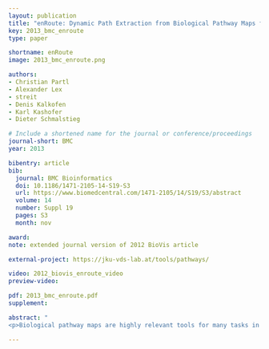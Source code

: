```yaml
---
layout: publication
title: "enRoute: Dynamic Path Extraction from Biological Pathway Maps for Exploring Heterogeneous Experimental Datasets"
key: 2013_bmc_enroute
type: paper

shortname: enRoute
image: 2013_bmc_enroute.png

authors:
- Christian Partl
- Alexander Lex
- streit
- Denis Kalkofen
- Karl Kashofer
- Dieter Schmalstieg

# Include a shortened name for the journal or conference/proceedings
journal-short: BMC
year: 2013

bibentry: article
bib:
  journal: BMC Bioinformatics
  doi: 10.1186/1471-2105-14-S19-S3
  url: https://www.biomedcentral.com/1471-2105/14/S19/S3/abstract
  volume: 14
  number: Suppl 19
  pages: S3
  month: nov

award:
note: extended journal version of 2012 BioVis article

external-project: https://jku-vds-lab.at/tools/pathways/

video: 2012_biovis_enroute_video
preview-video:

pdf: 2013_bmc_enroute.pdf
supplement:

abstract: "
<p>Biological pathway maps are highly relevant tools for many tasks in molecular biology. They reduce the complexity of the overall biological network by partitioning it into smaller manageable parts. While this reduction of complexity is their biggest strength, it is, at the same time, their biggest weakness. By removing what is deemed not important for the primary function of the pathway, biologists lose the ability to follow and understand cross-talks between pathways. Considering these cross-talks is, however, critical in many analysis scenarios, such as judging effects of drugs. In this paper we introduce Entourage, a novel visualization technique that provides contextual information lost due to the artificial partitioning of the biological network, but at the same time limits the presented information to what is relevant to the analyst’s task. We use one pathway map as the focus of an analysis and allow a larger set of contextual pathways. For these context pathways we only show the contextual subsets, i.e., the parts of the graph that are relevant to a selection. Entourage suggests related pathways based on similarities and highlights parts of a pathway that are interesting in terms of mapped experimental data. We visualize interdependencies between pathways using stubs of visual links, which we found effective yet not obtrusive. By combining this approach with visualization of experimental data, we can provide domain experts with a highly valuable tool. We demonstrate the utility of Entourage with case studies conducted with a biochemist who researches the effects of drugs on pathways. We show that the technique is well suited to investigate interdependencies between pathways and to analyze, understand, and predict the effect that drugs have on different cell types.</p>"

---
```


